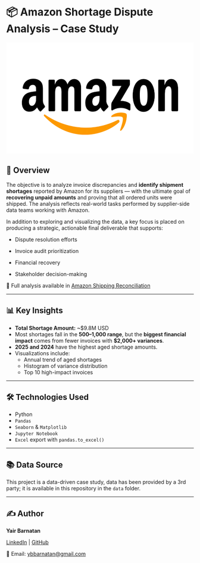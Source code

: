 # 📦 Amazon Shortage Dispute Analysis – Case Study 

<img src="images/amazon_logo.webp" alt="banner" width="520" height="300">


## 🧠 Overview

The objective is to analyze invoice discrepancies and **identify shipment shortages** reported by Amazon for its suppliers — with the ultimate goal of **recovering unpaid amounts** and proving that all ordered units were shipped. The analysis reflects real-world tasks performed by supplier-side data teams working with Amazon.

In addition to exploring and visualizing the data, a key focus is placed on producing a strategic, actionable final deliverable that supports:

+ Dispute resolution efforts

+ Invoice audit prioritization

+ Financial recovery

+ Stakeholder decision-making

📄 Full analysis available in [Amazon Shipping Reconciliation](https://github.com/ybarnatan/amazon_recon/blob/main/Amazon_Shipping_Reconciliation.ipynb)

---

## 📊 Key Insights

- **Total Shortage Amount:** ~$9.8M USD  
- Most shortages fall in the **$500–$1,000 range**, but the **biggest financial impact** comes from fewer invoices with **$2,000+ variances**.
- **2025 and 2024** have the highest aged shortage amounts.
- Visualizations include:
  - Annual trend of aged shortages
  - Histogram of variance distribution
  - Top 10 high-impact invoices

---

## 🛠️ Technologies Used

- Python  
- `Pandas`  
- `Seaborn` & `Matplotlib`  
- `Jupyter Notebook`  
- `Excel` export with `pandas.to_excel()`

---

  
## 📚 Data Source

This project is a data-driven case study, data has been provided by a 3rd party; it is available in this repository in the `data` folder.

---

## ✍️ **Author**  

**Yair Barnatan**

[LinkedIn](https://www.linkedin.com/in/yair-barnatan/) | [GitHub](https://github.com/ybarnatan)

📧 Email: ybbarnatan@gmail.com
